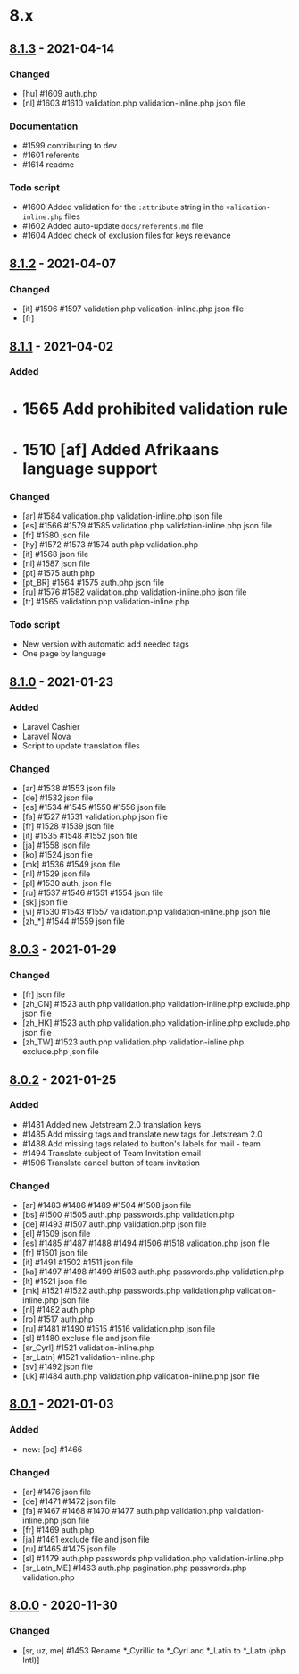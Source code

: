 # 8.x

## [8.1.3] - 2021-04-14

### Changed

* [hu] #1609 auth.php
* [nl] #1603 #1610 validation.php validation-inline.php json file

### Documentation

* #1599 contributing to dev
* #1601 referents
* #1614 readme

### Todo script

* #1600 Added validation for the `:attribute` string in the `validation-inline.php` files
* #1602 Added auto-update `docs/referents.md` file
* #1604 Added check of exclusion files for keys relevance

## [8.1.2] - 2021-04-07

### Changed

* [it] #1596 #1597 validation.php validation-inline.php json file
* [fr]

## [8.1.1] - 2021-04-02

### Added

* # 1565 Add prohibited validation rule
* # 1510 [af] Added Afrikaans language support

### Changed

* [ar] #1584 validation.php validation-inline.php json file
* [es] #1566 #1579 #1585 validation.php validation-inline.php json file
* [fr] #1580 json file
* [hy] #1572 #1573 #1574 auth.php validation.php
* [it] #1568 json file
* [nl] #1587 json file
* [pt] #1575 auth.php
* [pt_BR] #1564 #1575 auth.php json file
* [ru] #1576 #1582 validation.php validation-inline.php json file
* [tr] #1565 validation.php validation-inline.php

### Todo script

* New version with automatic add needed tags
* One page by language

## [8.1.0] - 2021-01-23

### Added

* Laravel Cashier
* Laravel Nova
* Script to update translation files

### Changed

* [ar] #1538 #1553 json file
* [de] #1532 json file
* [es] #1534 #1545 #1550 #1556 json file
* [fa] #1527 #1531 validation.php json file
* [fr] #1528 #1539 json file
* [it] #1535 #1548 #1552 json file
* [ja] #1558 json file
* [ko] #1524 json file
* [mk] #1536 #1549 json file
* [nl] #1529 json file
* [pl] #1530 auth, json file
* [ru] #1537 #1546 #1551 #1554 json file
* [sk] json file
* [vi] #1530 #1543 #1557 validation.php validation-inline.php json file
* [zh_*] #1544 #1559 json file

## [8.0.3] - 2021-01-29

### Changed

* [fr] json file
* [zh_CN] #1523 auth.php validation.php validation-inline.php exclude.php json file
* [zh_HK] #1523 auth.php validation.php validation-inline.php exclude.php json file
* [zh_TW] #1523 auth.php validation.php validation-inline.php exclude.php json file

## [8.0.2] - 2021-01-25

### Added

* #1481 Added new Jetstream 2.0 translation keys
* #1485 Add missing tags and translate new tags for Jetstream 2.0
* #1488 Add missing tags related to button's labels for mail - team
* #1494 Translate subject of Team Invitation email
* #1506 Translate cancel button of team invitation

### Changed

* [ar] #1483 #1486 #1489 #1504 #1508 json file
* [bs] #1500 #1505 auth.php passwords.php validation.php
* [de] #1493 #1507 auth.php validation.php json file
* [el] #1509 json file
* [es] #1485 #1487 #1488 #1494 #1506 #1518 validation.php json file
* [fr] #1501 json file
* [it] #1491 #1502 #1511 json file
* [ka] #1497 #1498 #1499 #1503 auth.php passwords.php validation.php
* [lt] #1521 json file
* [mk] #1521 #1522 auth.php passwords.php validation.php validation-inline.php json file
* [nl] #1482 auth.php
* [ro] #1517 auth.php
* [ru] #1481 #1490 #1515 #1516 validation.php json file
* [sl] #1480 excluse file and json file
* [sr_Cyrl] #1521 validation-inline.php
* [sr_Latn] #1521 validation-inline.php
* [sv] #1492 json file
* [uk] #1484 auth.php validation.php validation-inline.php json file

## [8.0.1] - 2021-01-03

### Added

* new: [oc] #1466

### Changed

* [ar] #1476 json file
* [de] #1471 #1472 json file
* [fa] #1467 #1468 #1470 #1477 auth.php validation.php validation-inline.php json file
* [fr] #1469 auth.php
* [ja] #1461 exclude file and json file
* [ru] #1465 #1475 json file
* [sl] #1479 auth.php passwords.php validation.php validation-inline.php
* [sr_Latn_ME] #1463 auth.php pagination.php passwords.php validation.php

## [8.0.0] - 2020-11-30

### Changed

* [sr, uz, me] #1453 Rename \*\_Cyrillic to \*\_Cyrl and \*\_Latin to \*\_Latn (php Intl)]


[8.1.3]: https://github.com/caouecs/Laravel-lang/compare/8.1.2...8.1.3
[8.1.2]: https://github.com/caouecs/Laravel-lang/compare/8.1.1...8.1.2
[8.1.1]: https://github.com/caouecs/Laravel-lang/compare/8.1.0...8.1.1
[8.1.0]: https://github.com/caouecs/Laravel-lang/compare/8.0.3...8.1.0
[8.0.3]: https://github.com/caouecs/Laravel-lang/compare/8.0.2...8.0.3
[8.0.2]: https://github.com/caouecs/Laravel-lang/compare/8.0.1...8.0.2
[8.0.1]: https://github.com/caouecs/Laravel-lang/compare/8.0.0...8.0.1
[8.0.0]: https://github.com/caouecs/Laravel-lang/compare/7.0.9...8.0.0
